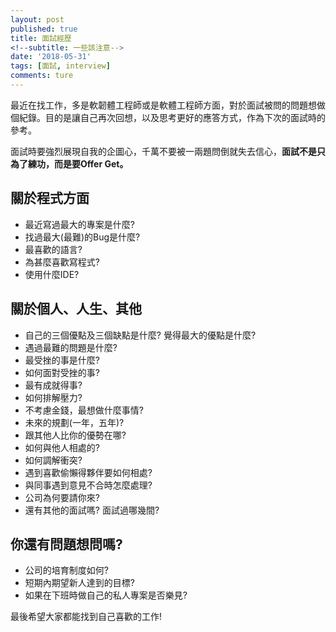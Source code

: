 ```yaml
---
layout: post
published: true
title: 面試經歷
<!--subtitle: 一些該注意-->
date: '2018-05-31'
tags: [面試, interview]
comments: ture
---
```


最近在找工作，多是軟韌體工程師或是軟體工程師方面，對於面試被問的問題想做個紀錄。目的是讓自己再次回想，以及思考更好的應答方式，作為下次的面試時的參考。

面試時要強烈展現自我的企圖心，千萬不要被一兩題問倒就失去信心，**面試不是只為了練功，而是要Offer Get。**

## 關於程式方面


- 最近寫過最大的專案是什麼? 
- 找過最大(最難)的Bug是什麼?
- 最喜歡的語言?
- 為甚麼喜歡寫程式?
- 使用什麼IDE?



## 關於個人、人生、其他


- 自己的三個優點及三個缺點是什麼? 覺得最大的優點是什麼?
- 遇過最難的問題是什麼?
- 最受挫的事是什麼?
- 如何面對受挫的事?
- 最有成就得事?
- 如何排解壓力?
- 不考慮金錢，最想做什麼事情?
- 未來的規劃(一年，五年)?
- 跟其他人比你的優勢在哪?
- 如何與他人相處的?
- 如何調解衝突?
- 遇到喜歡偷懶得夥伴要如何相處?
- 與同事遇到意見不合時怎麼處理?
- 公司為何要請你來?
- 還有其他的面試嗎? 面試過哪幾間?


## 你還有問題想問嗎?


- 公司的培育制度如何?
- 短期內期望新人達到的目標?
- 如果在下班時做自己的私人專案是否樂見?



最後希望大家都能找到自己喜歡的工作!





